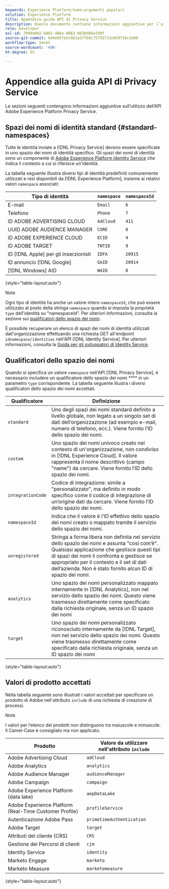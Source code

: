 ```yaml
---
keywords: Experience Platform;home;argomenti popolari
solution: Experience Platform
title: Appendice guida API di Privacy Service
description: Questo documento contiene informazioni aggiuntive per l’utilizzo dell’API Privacy Service.
role: Developer
exl-id: 7099e002-b802-486e-8863-0630d66e330f
source-git-commit: 644e85fe5c9b1a37f69c75755713e929736c2e89
workflow-type: tm+mt
source-wordcount: '496'
ht-degree: 5%

---
```


# Appendice alla guida API di Privacy Service

Le sezioni seguenti contengono informazioni aggiuntive sull’utilizzo dell’API Adobe Experience Platform Privacy Service.

## Spazi dei nomi di identità standard {#standard-namespaces}

Tutte le identità inviate a [!DNL Privacy Service] devono essere specificate in uno spazio dei nomi di identità specifico. Gli spazi dei nomi di identità sono un componente di [Adobe Experience Platform Identity Service](../../identity-service/home.md) che indica il contesto a cui si riferisce un&#39;identità.

La tabella seguente illustra diversi tipi di identità predefiniti comunemente utilizzati e resi disponibili da [!DNL Experience Platform], insieme ai relativi valori `namespace` associati:

| Tipo di identità | `namespace` | `namespaceId` |
| --- | --- | --- |
| E-mail | `Email` | `6` |
| Telefono | `Phone` | `7` |
| ID ADOBE ADVERTISING CLOUD | `AdCloud` | `411` |
| UUID ADOBE AUDIENCE MANAGER | `CORE` | `0` |
| ID ADOBE EXPERIENCE CLOUD | `ECID` | `4` |
| ID ADOBE TARGET | `TNTID` | `9` |
| ID [!DNL Apple] per gli inserzionisti | `IDFA` | `20915` |
| ID annuncio [!DNL Google] | `GAID` | `20914` |
| [!DNL Windows] AID | `WAID` | `8` |

{style="table-layout:auto"}

>[!NOTE]
>
>Ogni tipo di identità ha anche un valore intero `namespaceId`, che può essere utilizzato al posto della stringa `namespace` quando si imposta la proprietà `type` dell&#39;identità su &quot;namespaceId&quot;. Per ulteriori informazioni, consulta la sezione sui [qualificatori dello spazio dei nomi](#namespace-qualifiers).

È possibile recuperare un elenco di spazi dei nomi di identità utilizzati dall&#39;organizzazione effettuando una richiesta GET all&#39;endpoint `idnamespace/identities` nell&#39;API [!DNL Identity Service]. Per ulteriori informazioni, consulta la [Guida per gli sviluppatori di Identity Service](../../identity-service/api/getting-started.md).

## Qualificatori dello spazio dei nomi

Quando si specifica un valore `namespace` nell&#39;API [!DNL Privacy Service], è necessario includere un qualificatore dello spazio dei nomi **** in un parametro `type` corrispondente. La tabella seguente illustra i diversi qualificatori dello spazio dei nomi accettati.

| Qualificatore | Definizione |
| --------- | ---------- |
| `standard` | Uno degli spazi dei nomi standard definito a livello globale, non legato a un singolo set di dati dell’organizzazione (ad esempio e-mail, numero di telefono, ecc.). Viene fornito l’ID dello spazio dei nomi. |
| `custom` | Uno spazio dei nomi univoco creato nel contesto di un&#39;organizzazione, non condiviso in [!DNL Experience Cloud]. Il valore rappresenta il nome descrittivo (campo &quot;name&quot;) da cercare. Viene fornito l’ID dello spazio dei nomi. |
| `integrationCode` | Codice di integrazione: simile a &quot;personalizzato&quot;, ma definito in modo specifico come il codice di integrazione di un’origine dati da cercare. Viene fornito l’ID dello spazio dei nomi. |
| `namespaceId` | Indica che il valore è l’ID effettivo dello spazio dei nomi creato o mappato tramite il servizio dello spazio dei nomi. |
| `unregistered` | Stringa a forma libera non definita nel servizio dello spazio dei nomi e assunta &quot;così com’è&quot;. Qualsiasi applicazione che gestisce questi tipi di spazi dei nomi li confronta e gestisce se appropriato per il contesto e il set di dati dell’azienda. Non è stato fornito alcun ID di spazio dei nomi. |
| `analytics` | Uno spazio dei nomi personalizzato mappato internamente in [!DNL Analytics], non nel servizio dello spazio dei nomi. Questo viene trasmesso direttamente come specificato dalla richiesta originale, senza un ID spazio dei nomi |
| `target` | Uno spazio dei nomi personalizzato riconosciuto internamente da [!DNL Target], non nel servizio dello spazio dei nomi. Questo viene trasmesso direttamente come specificato dalla richiesta originale, senza un ID spazio dei nomi |

{style="table-layout:auto"}

## Valori di prodotto accettati

Nella tabella seguente sono illustrati i valori accettati per specificare un prodotto di Adobe nell&#39;attributo `include` di una richiesta di creazione di processi.

>[!NOTE]
>
>I valori per l’elenco dei prodotti non distinguono tra maiuscole e minuscole. Il Camel-Case è consigliato ma non applicato.

| Prodotto | Valore da utilizzare nell&#39;attributo `include` |
| --- | --- |
| Adobe Advertising Cloud | `adCloud` |
| Adobe Analytics | `analytics` |
| Adobe Audience Manager | `audienceManager` |
| Adobe Campaign | `campaign` |
| Adobe Experience Platform (data lake) | `aepDataLake` |
| Adobe Experience Platform (Real-Time Customer Profile) | `profileService` |
| Autenticazione Adobe Pass | `primetimeAuthentication` |
| Adobe Target | `target` |
| Attributi del cliente (CRS) | `CRS` |
| Gestione dei Percorsi di clienti | `cjm` |
| Identity Service | `identity` |
| Marketo Engage | `marketo` |
| Marketo Measure | `marketomeasure` |

{style="table-layout:auto"}

